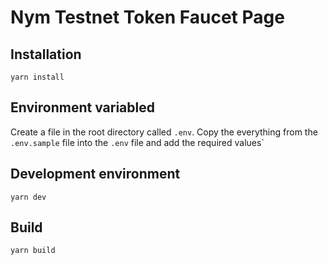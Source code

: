 # Nym Testnet Token Faucet Page

## Installation

`yarn install`

## Environment variabled

Create a file in the root directory called `.env`. Copy the everything from the `.env.sample` file into the `.env` file and add the required values`

## Development environment

`yarn dev`

## Build

`yarn build`

